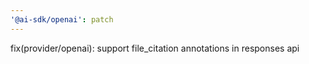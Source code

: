 ```yaml
---
'@ai-sdk/openai': patch
---
```


fix(provider/openai): support file_citation annotations in responses api
